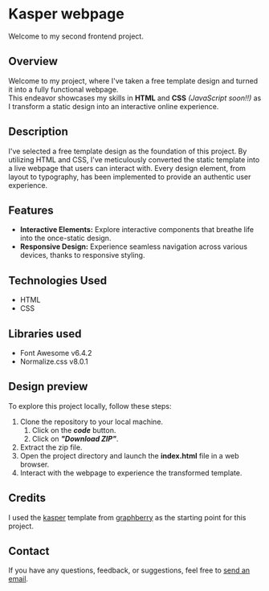 # Kasper webpage

Welcome to my second frontend project.


## Overview

Welcome to my project, where I've taken a free template design and turned it into a fully functional webpage. <br>
This endeavor showcases my skills in **HTML** and **CSS** *(JavaScript soon!!)* as I transform a static design into an interactive online experience.


## Description

I've selected a free template design as the foundation of this project. By utilizing HTML and CSS, I've meticulously converted the static template into a live webpage that users can interact with. Every design element, from layout to typography, has been implemented to provide an authentic user experience.


## Features

- **Interactive Elements:** Explore interactive components that breathe life into the once-static design.
- **Responsive Design:** Experience seamless navigation across various devices, thanks to responsive styling.


## Technologies Used

- HTML
- CSS


## Libraries used

- Font Awesome v6.4.2
- Normalize.css v8.0.1


## Design preview

To explore this project locally, follow these steps:

1. Clone the repository to your local machine.
	1. Click on the ***code*** button.
	2. Click on ***"Download ZIP"***.
2. Extract the zip file.
3. Open the project directory and launch the **index.html** file in a web browser.
4. Interact with the webpage to experience the transformed template.


## Credits

I used the [kasper](https://www.graphberry.com/item/kasper-one-page-psd-template) template from [graphberry](https://www.graphberry.com/) as the starting point for this project.


## Contact

If you have any questions, feedback, or suggestions, feel free to [send an email](mailto:karimelkhanoufi22@gmail.com).
